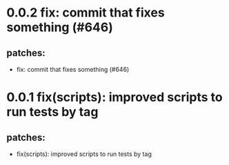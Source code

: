 # 0.0.2 fix: commit that fixes something (#646)

## patches:
* fix: commit that fixes something (#646)

# 0.0.1 fix(scripts): improved scripts to run tests by tag

## patches:
* fix(scripts): improved scripts to run tests by tag


